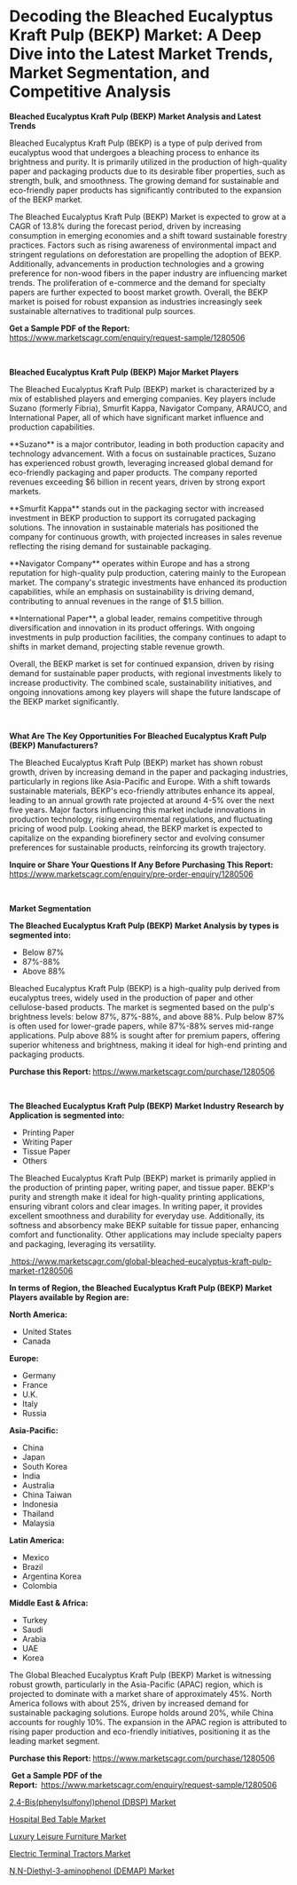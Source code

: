 <p><h1>Decoding the Bleached Eucalyptus Kraft Pulp (BEKP) Market: A Deep Dive into the Latest Market Trends, Market Segmentation, and Competitive Analysis</h1></p><p><strong>Bleached Eucalyptus Kraft Pulp (BEKP) Market Analysis and Latest Trends</strong></p>
<p><p>Bleached Eucalyptus Kraft Pulp (BEKP) is a type of pulp derived from eucalyptus wood that undergoes a bleaching process to enhance its brightness and purity. It is primarily utilized in the production of high-quality paper and packaging products due to its desirable fiber properties, such as strength, bulk, and smoothness. The growing demand for sustainable and eco-friendly paper products has significantly contributed to the expansion of the BEKP market.</p><p>The Bleached Eucalyptus Kraft Pulp (BEKP) Market is expected to grow at a CAGR of 13.8% during the forecast period, driven by increasing consumption in emerging economies and a shift toward sustainable forestry practices. Factors such as rising awareness of environmental impact and stringent regulations on deforestation are propelling the adoption of BEKP. Additionally, advancements in production technologies and a growing preference for non-wood fibers in the paper industry are influencing market trends. The proliferation of e-commerce and the demand for specialty papers are further expected to boost market growth. Overall, the BEKP market is poised for robust expansion as industries increasingly seek sustainable alternatives to traditional pulp sources.</p></p>
<p><strong>Get a Sample PDF of the Report:&nbsp;</strong> <a href="https://www.marketscagr.com/enquiry/request-sample/1280506?utm_campaign=1286&utm_medium=2&utm_source=Github&utm_content=ia&utm_term=30092024&utm_id=bleached-eucalyptus-kraft-pulp-bekp">https://www.marketscagr.com/enquiry/request-sample/1280506</a></p>
<p>&nbsp;</p>
<p><strong>Bleached Eucalyptus Kraft Pulp (BEKP) Major Market Players</strong></p>
<p><p>The Bleached Eucalyptus Kraft Pulp (BEKP) market is characterized by a mix of established players and emerging companies. Key players include Suzano (formerly Fibria), Smurfit Kappa, Navigator Company, ARAUCO, and International Paper, all of which have significant market influence and production capabilities.</p><p>**Suzano** is a major contributor, leading in both production capacity and technology advancement. With a focus on sustainable practices, Suzano has experienced robust growth, leveraging increased global demand for eco-friendly packaging and paper products. The company reported revenues exceeding $6 billion in recent years, driven by strong export markets.</p><p>**Smurfit Kappa** stands out in the packaging sector with increased investment in BEKP production to support its corrugated packaging solutions. The innovation in sustainable materials has positioned the company for continuous growth, with projected increases in sales revenue reflecting the rising demand for sustainable packaging.</p><p>**Navigator Company** operates within Europe and has a strong reputation for high-quality pulp production, catering mainly to the European market. The company's strategic investments have enhanced its production capabilities, while an emphasis on sustainability is driving demand, contributing to annual revenues in the range of $1.5 billion.</p><p>**International Paper**, a global leader, remains competitive through diversification and innovation in its product offerings. With ongoing investments in pulp production facilities, the company continues to adapt to shifts in market demand, projecting stable revenue growth.</p><p>Overall, the BEKP market is set for continued expansion, driven by rising demand for sustainable paper products, with regional investments likely to increase productivity. The combined scale, sustainability initiatives, and ongoing innovations among key players will shape the future landscape of the BEKP market significantly.</p></p>
<p>&nbsp;</p>
<p><strong>What Are The Key Opportunities For Bleached Eucalyptus Kraft Pulp (BEKP) Manufacturers?</strong></p>
<p><p>The Bleached Eucalyptus Kraft Pulp (BEKP) market has shown robust growth, driven by increasing demand in the paper and packaging industries, particularly in regions like Asia-Pacific and Europe. With a shift towards sustainable materials, BEKP's eco-friendly attributes enhance its appeal, leading to an annual growth rate projected at around 4-5% over the next five years. Major factors influencing this market include innovations in production technology, rising environmental regulations, and fluctuating pricing of wood pulp. Looking ahead, the BEKP market is expected to capitalize on the expanding biorefinery sector and evolving consumer preferences for sustainable products, reinforcing its growth trajectory.</p></p>
<p><strong>Inquire or Share Your Questions If Any Before Purchasing This Report:</strong> <a href="https://www.marketscagr.com/enquiry/pre-order-enquiry/1280506?utm_campaign=1286&utm_medium=2&utm_source=Github&utm_content=ia&utm_term=30092024&utm_id=bleached-eucalyptus-kraft-pulp-bekp">https://www.marketscagr.com/enquiry/pre-order-enquiry/1280506</a></p>
<p>&nbsp;</p>
<p><strong>Market Segmentation</strong></p>
<p><strong>The Bleached Eucalyptus Kraft Pulp (BEKP) Market Analysis by types is segmented into:</strong></p>
<p><ul><li>Below 87%</li><li>87%-88%</li><li>Above 88%</li></ul></p>
<p><p>Bleached Eucalyptus Kraft Pulp (BEKP) is a high-quality pulp derived from eucalyptus trees, widely used in the production of paper and other cellulose-based products. The market is segmented based on the pulp's brightness levels: below 87%, 87%-88%, and above 88%. Pulp below 87% is often used for lower-grade papers, while 87%-88% serves mid-range applications. Pulp above 88% is sought after for premium papers, offering superior whiteness and brightness, making it ideal for high-end printing and packaging products.</p></p>
<p><strong>Purchase this Report:&nbsp;</strong><a href="https://www.marketscagr.com/purchase/1280506?utm_campaign=1286&utm_medium=2&utm_source=Github&utm_content=ia&utm_term=30092024&utm_id=bleached-eucalyptus-kraft-pulp-bekp">https://www.marketscagr.com/purchase/1280506</a></p>
<p>&nbsp;</p>
<p><strong>The Bleached Eucalyptus Kraft Pulp (BEKP) Market Industry Research by Application is segmented into:</strong></p>
<p><ul><li>Printing Paper</li><li>Writing Paper</li><li>Tissue Paper</li><li>Others</li></ul></p>
<p><p>The Bleached Eucalyptus Kraft Pulp (BEKP) market is primarily applied in the production of printing paper, writing paper, and tissue paper. BEKP's purity and strength make it ideal for high-quality printing applications, ensuring vibrant colors and clear images. In writing paper, it provides excellent smoothness and durability for everyday use. Additionally, its softness and absorbency make BEKP suitable for tissue paper, enhancing comfort and functionality. Other applications may include specialty papers and packaging, leveraging its versatility.</p></p>
<p><a href="https://www.marketscagr.com/global-bleached-eucalyptus-kraft-pulp-market-r1280506?utm_campaign=1286&utm_medium=2&utm_source=Github&utm_content=ia&utm_term=30092024&utm_id=bleached-eucalyptus-kraft-pulp-bekp">&nbsp;https://www.marketscagr.com/global-bleached-eucalyptus-kraft-pulp-market-r1280506</a></p>
<p><strong>In terms of Region, the Bleached Eucalyptus Kraft Pulp (BEKP) Market Players available by Region are:</strong></p>
<p>
    <p> <strong> North America: </strong>
        <ul>
            <li>United States</li>
            <li>Canada</li>
        </ul>
        </p> 
    <p> <strong> Europe: </strong>
        <ul>
            <li>Germany</li>
            <li>France</li>
            <li>U.K.</li>
            <li>Italy</li>
            <li>Russia</li>
        </ul>
        </p> 
    <p> <strong> Asia-Pacific: </strong>
        <ul>
            <li>China</li>
            <li>Japan</li>
            <li>South Korea</li>
            <li>India</li>
            <li>Australia</li>
            <li>China Taiwan</li>
            <li>Indonesia</li>
            <li>Thailand</li>
            <li>Malaysia</li>
        </ul>
        </p> 
    <p> <strong> Latin America: </strong>
        <ul>
            <li>Mexico</li>
            <li>Brazil</li>
            <li>Argentina Korea</li>
            <li>Colombia</li>
        </ul>
        </p> 
    <p> <strong> Middle East & Africa: </strong>
        <ul>
            <li>Turkey</li>
            <li>Saudi</li>
            <li>Arabia</li>
            <li>UAE</li>
            <li>Korea</li>
        </ul>
    </p>
    </p>
<p><p>The Global Bleached Eucalyptus Kraft Pulp (BEKP) Market is witnessing robust growth, particularly in the Asia-Pacific (APAC) region, which is projected to dominate with a market share of approximately 45%. North America follows with about 25%, driven by increased demand for sustainable packaging solutions. Europe holds around 20%, while China accounts for roughly 10%. The expansion in the APAC region is attributed to rising paper production and eco-friendly initiatives, positioning it as the leading market segment.</p></p>
<p><strong>Purchase this Report: </strong><a href="https://www.marketscagr.com/purchase/1280506?utm_campaign=1286&utm_medium=2&utm_source=Github&utm_content=ia&utm_term=30092024&utm_id=bleached-eucalyptus-kraft-pulp-bekp">https://www.marketscagr.com/purchase/1280506</a></p>
<p>&nbsp;<strong>Get a Sample PDF of the Report:&nbsp;&nbsp;</strong><a href="https://www.marketscagr.com/enquiry/request-sample/1280506?utm_campaign=1286&utm_medium=2&utm_source=Github&utm_content=ia&utm_term=30092024&utm_id=bleached-eucalyptus-kraft-pulp-bekp">https://www.marketscagr.com/enquiry/request-sample/1280506</a></p>
<p><strong></strong></p>
<p><p><a href="https://issuu.com/reportprime-2/docs/24-bisphenylsulfonylphenol-dbsp-mar_cd5fb62c798433?utm_campaign=1286&utm_medium=2&utm_source=Github&utm_content=ia&utm_term=30092024&utm_id=bleached-eucalyptus-kraft-pulp-bekp">2,4-Bis(phenylsulfonyl)phenol (DBSP) Market</a></p><p><a href="https://www.linkedin.com/pulse/hospital-bed-table-market-research-report-exploring-size-revenue-j47rc?utm_campaign=1286&utm_medium=2&utm_source=Github&utm_content=ia&utm_term=30092024&utm_id=bleached-eucalyptus-kraft-pulp-bekp">Hospital Bed Table Market</a></p><p><a href="https://www.linkedin.com/pulse/luxury-leisure-furniture-market-evolution-global-trends-regional-h0xoc?utm_campaign=1286&utm_medium=2&utm_source=Github&utm_content=ia&utm_term=30092024&utm_id=bleached-eucalyptus-kraft-pulp-bekp">Luxury Leisure Furniture Market</a></p><p><a href="https://www.linkedin.com/pulse/global-electric-terminal-tractors-market-size-expected-mziuc?utm_campaign=1286&utm_medium=2&utm_source=Github&utm_content=ia&utm_term=30092024&utm_id=bleached-eucalyptus-kraft-pulp-bekp">Electric Terminal Tractors Market</a></p><p><a href="https://issuu.com/reportprime-2/docs/nn-diethyl-3-aminophenol-demap-mark_d93358f30b3859?utm_campaign=1286&utm_medium=2&utm_source=Github&utm_content=ia&utm_term=30092024&utm_id=bleached-eucalyptus-kraft-pulp-bekp">N,N-Diethyl-3-aminophenol (DEMAP) Market</a></p></p>